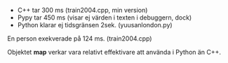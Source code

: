 * C++  tar 300 ms (train2004.cpp, min version)
* Pypy tar 450 ms (visar ej värden i texten i debuggern, dock)
* Python klarar ej tidsgränsen 2sek. (yuusanlondon.py)

En person exekverade på 124 ms. (train2004.cpp)

Objektet **map** verkar vara relativt effektivare att använda i Python än C++.






